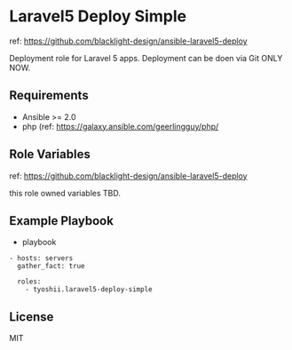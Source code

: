 Laravel5 Deploy Simple
======================

ref: https://github.com/blacklight-design/ansible-laravel5-deploy

Deployment role for Laravel 5 apps. Deployment can be doen via Git ONLY NOW.

Requirements
------------

- Ansible >= 2.0
- php (ref: https://galaxy.ansible.com/geerlingguy/php/

Role Variables
--------------

ref: https://github.com/blacklight-design/ansible-laravel5-deploy

this role owned variables TBD.

Example Playbook
----------------

- playbook
```
- hosts: servers
  gather_fact: true

  roles:
    - tyoshii.laravel5-deploy-simple
```

License
-------

MIT
